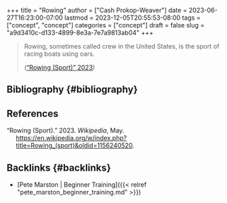 +++
title = "Rowing"
author = ["Cash Prokop-Weaver"]
date = 2023-06-27T16:23:00-07:00
lastmod = 2023-12-05T20:55:53-08:00
tags = ["concept", "concept"]
categories = ["concept"]
draft = false
slug = "a9d3410c-d133-4899-8e3a-7e7a9813ab04"
+++

> Rowing, sometimes called crew in the United States, is the sport of racing boats using oars.
>
> (<a href="#citeproc_bib_item_1">“Rowing (Sport)” 2023</a>)


## Bibliography {#bibliography}

## References

<style>.csl-entry{text-indent: -1.5em; margin-left: 1.5em;}</style><div class="csl-bib-body">
  <div class="csl-entry"><a id="citeproc_bib_item_1"></a>“Rowing (Sport).” 2023. <i>Wikipedia</i>, May. <a href="https://en.wikipedia.org/w/index.php?title=Rowing_(sport)&oldid=1156240520">https://en.wikipedia.org/w/index.php?title=Rowing_(sport)&#38;oldid=1156240520</a>.</div>
</div>


## Backlinks {#backlinks}

-   [Pete Marston | Beginner Training]({{< relref "pete_marston_beginner_training.md" >}})

